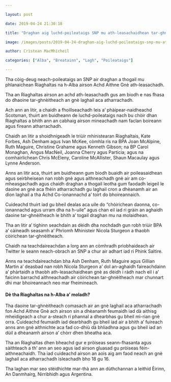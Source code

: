 ```yaml
---

layout: post

date: 2019-04-24 21:30:18

title: "Draghan aig luchd-poileataigs SNP mu ath-leasachaidhean tar-ghnèitheach"

image: /images/posts/2019-04-24-draghan-aig-luchd-poileataigs-snp-mu-ath-leasachaidhean-tar-ghneitheach.webp

author: Crìstean MacMhìcheil

categories: ["Alba", "Breatainn", "Lagh", "Poileataigs"]

---
```


Tha còig-deug neach-poileataigs an SNP air draghan a thogail mu phlanaichean Riaghaltas na h-Alba airson Achd Aithne Gnè ath-leasachadh.

Tha an Riaghaltas airson an achd ath-leasachadh gus am biodh e nas fhasa do dhaoine tar-ghnèitheach an gnè laghail aca atharrachadh.

Ach ann an litir, a chaidh a fhoillseachadh leis a’ phàipear-naidheachd Scotsman, thuirt am buidheann de luchd-poileataigs nach bu chòir dhan Riaghaltas a bhith ann an cabhaig airson mìneachadh nam faclan boireann agus fireann atharrachadh.

Chaidh an litir a shoidhnigeadh le triùir mhinistearan Riaghaltais, Kate Forbes, Ash Denham agus Ivan McKee, còmhla ris na BPA Joan McAlpine, Ruth Maguire, Christine Grahame agus Kenneth Gibson; na BP Carol Monaghan, Angus MacNeil, Joanna Cherry agus Particia; agus na comhairlichean Chris McEleny, Caroline McAllister, Shaun Macaulay agus Lynne Anderson.

Anns an litir aca, thuirt am buidheann gum biodh buaidh air poileasaidhean agus seirbheisean nan robh gnè agus aithneachadh gnè air am co-mheasgachadh agus chaidh draghan a thogail leotha gum faodadh leigeil le daoine an gnè aca fhèin atharrachadh gu laghail cron a dhèanamh air an dìon laghail a tha Achd Co-ionannachd a’ toirt do bhoireannaich.

Cuideachd thuirt iad gu bheil dealas aca uile do “chòirichean daonna, co-ionannachd agus urram dha na h-uile” agus chan eil iad ri gràin an aghaidh daoine tar-ghnèitheach le bhith a’ togail draghan mu na molaidhean.

Tha an litir a’ tighinn seachdain as dèidh dha nochdadh gun robh triùir BPA a’ càineadh seasamh a’ Phrìomh Mhinisteir Nicola Sturgeon a thaobh còirichean tar-ghnèitheach.

Chaidh na teachdaireachdan a lorg ann an còmhradh prìobhaideach air Twitter le seann neach-obrach an SNP a chur air adhart iad ri Phink Saltire.

Anns na teachdaireachdan bha Ash Denham, Ruth Maguire agus Gillian Martin a’ deasbad nan robh Nicola Sturgeon a’ dol an-aghaidh faireachdainn a’ phàrtaidh a thaobh ath-leasachaidhean gnè as dèidh i ràdh nach eil i a’ faicinn barrachd aithneachadh air còirichean tar-ghnèitheach mar chunnart dhi mar bhoireannach neo mar fheimineach.

#### Dè tha Riaghaltas na h-Alba a’ moladh?

Tha daoine tar-ghnèitheach comasach air an gnè laghail aca atharrachadh fon Achd Aithne Gnè ach airson sin a dhèanamh feumaidh iad dà aithisg mheidigeach a chur a-steach ri phannal a dhearbhas gu bheil mì-rian gnè orra. Cuideachd feumaidh iad dearbhadh gu bheil iad air a bhith a’ fuireach anns ann gnè aithnichte aca fad co-dhiù dà bhliadhna agus gu bheil iad an dùil a dhèanamh airson a’ chòrr dhen bheatha aca.

Tha an Riaghaltas dhen bheachd gur e pròiseas seann-fhasanta agus sàithteach a th’ ann an seo agus iad airson gluasad gu pròiseas fèin-aithneachaidh. Tha iad cuideachd airson an aois aig am faod neach an gnè laghail aca atharrachadh ìsleachadh bho 18 gu 16.

Tha laghan mar seo stèidhichte mar-thà ann an dùthchannan a leithid Èirinn, An Danmhairg, Nirribhidh agus Argentina.
